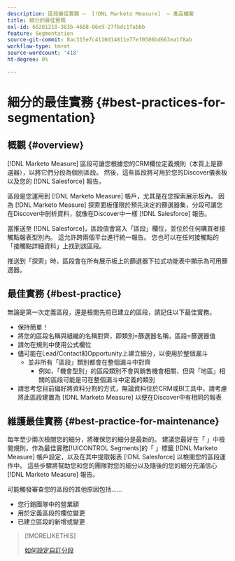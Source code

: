 ```yaml
---
description: 區段最佳實務 —  [!DNL Marketo Measure]  — 產品檔案
title: 細分的最佳實務
exl-id: 68281210-383b-4688-86e9-27fbdc1fabbb
feature: Segmentation
source-git-commit: 8ac315e7c4110d14811e77ef0586bd663ea1f8ab
workflow-type: tm+mt
source-wordcount: '418'
ht-degree: 0%

---
```


# 細分的最佳實務 {#best-practices-for-segmentation}

## 概觀 {#overview}

[!DNL Marketo Measure] 區段可讓您根據您的CRM欄位定義規則（本質上是篩選器），以將它們分段為個別區段。 然後，這些區段將可用於您的Discover儀表板以及您的 [!DNL Salesforce] 報告。

區段是您運用到 [!DNL Marketo Measure] 帳戶，尤其是在您探索展示板內。 因為 [!DNL Marketo Measure] 探索面板僅限於預先決定的篩選器集，分段可讓您在Discover中剖析資料，就像在Discover中一樣 [!DNL Salesforce] 報告。

當推送至 [!DNL Salesforce]，區段值會寫入「區段」欄位，並位於任何購買者接觸點報表型別內。 這允許跨兩個平台進行統一報告。 您也可以在任何接觸點的「接觸點詳細資料」上找到該區段。

推送到「探索」時，區段會在所有展示板上的篩選器下拉式功能表中顯示為可用篩選器。

## 最佳實務 {#best-practice}

無論是第一次定義區段，還是檢閱先前已建立的區段，請記住以下最佳實務。

* 保持簡單！
* 將您的區段名稱與組織的名稱對齊，即類別=篩選器名稱，區段=篩選器值
* 請勿在規則中使用公式欄位
* 儘可能在Lead/Contact和Opportunity上建立細分，以便用於整個漏斗
   * 並非所有「區段」類別都會在整個漏斗中對齊
      * 例如，「機會型別」的區段類別不會與銷售機會相關，但與「地區」相關的區段可能是可在整個漏斗中定義的類別
* 請思考您目前偏好將資料分割的方式，無論資料位於CRM或BI工具中，請考慮將此區段建置為 [!DNL Marketo Measure] 以便在Discover中有相同的報表

## 維護最佳實務 {#best-practice-for-maintenance}

每年至少兩次檢閱您的細分，將確保您的細分是最新的。 建議您最好在「 」中檢閱規則，作為最佳實務[!UICONTROL Segments]的「 」標籤 [!DNL Marketo Measure] 帳戶設定，以及在其中提取報表 [!DNL Salesforce] 以檢閱您的區段運作中。 這些步驟將幫助您和您的團隊對您的細分以及隨後的您的細分充滿信心 [!DNL Marketo Measure] 報告。

可能觸發審查您的區段的其他原因包括……

* 您行銷團隊中的營業額
* 用於定義區段的欄位變更
* 已建立區段的新增或變更

>[!MORELIKETHIS]
>
>[如何設定自訂分段](/help/advanced-marketo-measure-features/segmentation/custom-segmentation.md)
